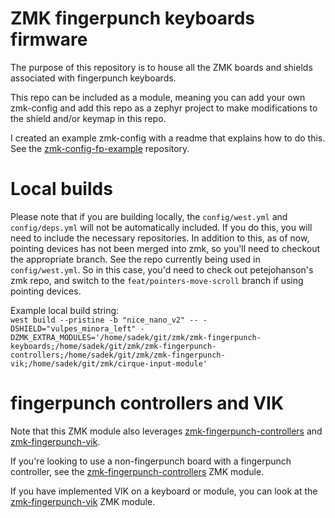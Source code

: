 # ZMK fingerpunch keyboards firmware

The purpose of this repository is to house all the ZMK boards and shields associated with fingerpunch keyboards.

This repo can be included as a module, meaning you can add your own zmk-config and add this repo as a zephyr project to make modifications to the shield and/or keymap in this repo.

I created an example zmk-config with a readme that explains how to do this. See the 
[zmk-config-fp-example](https://github.com/sadekbaroudi/zmk-config-fp-example) repository.

# Local builds

Please note that if you are building locally, the `config/west.yml` and `config/deps.yml` will not be automatically included. If you do this, you will need to include the necessary repositories. In addition to this, as of now, pointing devices has not been merged into zmk, so you'll need to checkout the appropriate branch. See the repo currently being used in `config/west.yml`. So in this case, you'd need to check out petejohanson's zmk repo, and switch to the `feat/pointers-move-scroll` branch if using pointing devices.

Example local build string:  
`west build --pristine -b "nice_nano_v2" -- -DSHIELD="vulpes_minora_left" -DZMK_EXTRA_MODULES='/home/sadek/git/zmk/zmk-fingerpunch-keyboards;/home/sadek/git/zmk/zmk-fingerpunch-controllers;/home/sadek/git/zmk/zmk-fingerpunch-vik;/home/sadek/git/zmk/cirque-input-module'`

# fingerpunch controllers and VIK

Note that this ZMK module also leverages [zmk-fingerpunch-controllers](https://github.com/sadekbaroudi/zmk-fingerpunch-controllers) and [zmk-fingerpunch-vik](https://github.com/sadekbaroudi/zmk-fingerpunch-vik).

If you're looking to use a non-fingerpunch board with a fingerpunch controller, see the [zmk-fingerpunch-controllers](https://github.com/sadekbaroudi/zmk-fingerpunch-controllers) ZMK module.

If you have implemented VIK on a keyboard or module, you can look at the [zmk-fingerpunch-vik](https://github.com/sadekbaroudi/zmk-fingerpunch-vik) ZMK module.

